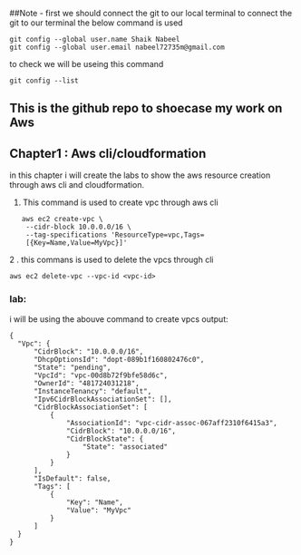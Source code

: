 ##Note - first we should connect the git to our local terminal
 to connect the git to our terminal the below command is used
 ```
 git config --global user.name Shaik Nabeel
git config --global user.email nabeel72735m@gmail.com
```
to check we will be useing this command
```
git config --list

```


## This is the github repo to shoecase my work on Aws
## Chapter1 : Aws cli/cloudformation
 
 in this chapter i will create the labs to show the aws
 resource creation through aws cli and cloudformation.

1. This command is used to create vpc through aws cli
```
   aws ec2 create-vpc \
    --cidr-block 10.0.0.0/16 \
    --tag-specifications 'ResourceType=vpc,Tags=
    [{Key=Name,Value=MyVpc}]'
``` 
2 . this commans is used to delete the vpcs through cli
```
aws ec2 delete-vpc --vpc-id <vpc-id>
```
  ### lab:

  i will be using the abouve command to create vpcs
  output:
  ```
  {
    "Vpc": {
        "CidrBlock": "10.0.0.0/16",
        "DhcpOptionsId": "dopt-089b1f160802476c0",
        "State": "pending",
        "VpcId": "vpc-00d8b72f9bfe58d6c",
        "OwnerId": "481724031218",
        "InstanceTenancy": "default",
        "Ipv6CidrBlockAssociationSet": [],
        "CidrBlockAssociationSet": [
            {
                "AssociationId": "vpc-cidr-assoc-067aff2310f6415a3",
                "CidrBlock": "10.0.0.0/16",
                "CidrBlockState": {
                    "State": "associated"
                }
            }
        ],
        "IsDefault": false,
        "Tags": [
            {
                "Key": "Name",
                "Value": "MyVpc"
            }
        ]
    }
}

```
